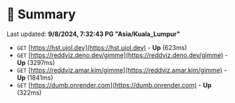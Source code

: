 # 📖 Summary
Last updated: **9/8/2024, 7:32:43 PG "Asia/Kuala_Lumpur"**

- `GET` [https://hst.ujol.dev](https://hst.ujol.dev) - **Up** (623ms)
- `GET` [https://reddviz.deno.dev/gimme](https://reddviz.deno.dev/gimme) - **Up** (3297ms)
- `GET` [https://reddviz.amar.kim/gimme](https://reddviz.amar.kim/gimme) - **Up** (1841ms)
- `GET` [https://dumb.onrender.com](https://dumb.onrender.com) - **Up** (322ms)
